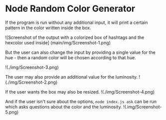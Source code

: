 # Node Random Color Generator

If the program is run without any additional input, it will print a certain pattern in the color written inside the box.

![Screenshot of the output with a colorized box of hashtags and the hexcolor used inside] (main/img/Screenshot-1.png)

But the user can also change the input by providing a single value for the hue - then a random color will be chosen according to that hue.

!(./img/Screenshot-3.png)

The user may also provide an additional value for the luminosity.
!(./img/Screenshot-2.png)

If the user wants the box may also be resized.
!(./img/Screenshot-4.png)

And if the user isn't sure about the options, `node index.js ask` can be run which asks questions about the color and the luminosity.
!(.img/Screenshot-5.png)
